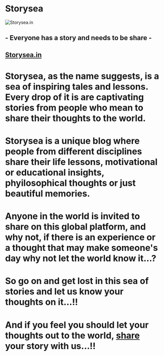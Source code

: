 # Storysea

![[Storysea.in](http://storysea.in)](https://www.storysea.in/content/default-monochrome-white.svg)

## **- Everyone has a story and needs to be share -**

## [Storysea.in](https://www.storysea.in/)

# Storysea, as the name suggests, is a sea of inspiring tales and lessons. Every drop of it is are captivating stories from people who mean to share their thoughts to the world.

# Storysea is a unique blog where people from different disciplines share their life lessons, motivational or educational insights, phyilosophical thoughts or just beautiful memories.

# Anyone in the world is invited to share on this global platform, and why not, if there is an experience or a thought that may make someone's day why not let the world know it...?

# So go on and get lost in this sea of stories and let us know your thoughts on it...!!

# And if you feel you should let your thoughts out to the world, [share](https://www.storysea.in/about_us) your story with us...!!
